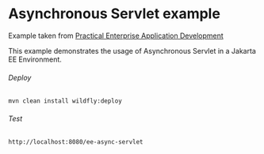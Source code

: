 Asynchronous Servlet example
=====================================
Example taken from [Practical Enterprise Application Development](http://www.itbuzzpress.com/ebooks/java-ee-7-development-on-wildfly.html)

This example demonstrates the usage of Asynchronous Servlet in a Jakarta EE  Environment.

###### Deploy
```shell
mvn clean install wildfly:deploy
```
###### Test
```shell
http://localhost:8080/ee-async-servlet
```
